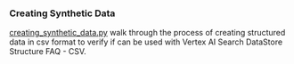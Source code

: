 ### Creating Synthetic Data

[creating_synthetic_data.py](./creating_synthetic_data.py) walk through the process of creating structured data in csv 
format to verify if can be used with Vertex AI Search DataStore Structure FAQ - CSV.